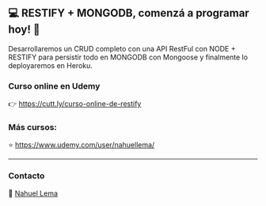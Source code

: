 ## 💻 RESTIFY + MONGODB, comenzá a programar hoy! 👊
Desarrollaremos un CRUD completo con una API RestFul con NODE + RESTIFY para persistir todo en MONGODB con Mongoose y finalmente lo deployaremos en Heroku.

### Curso online en Udemy

👉 https://cutt.ly/curso-online-de-restify

### Más cursos:

⭐ https://www.udemy.com/user/nahuellema/

---

### Contacto

👋 [Nahuel Lema](https://www.linkedin.com/in/nahuellema/)
